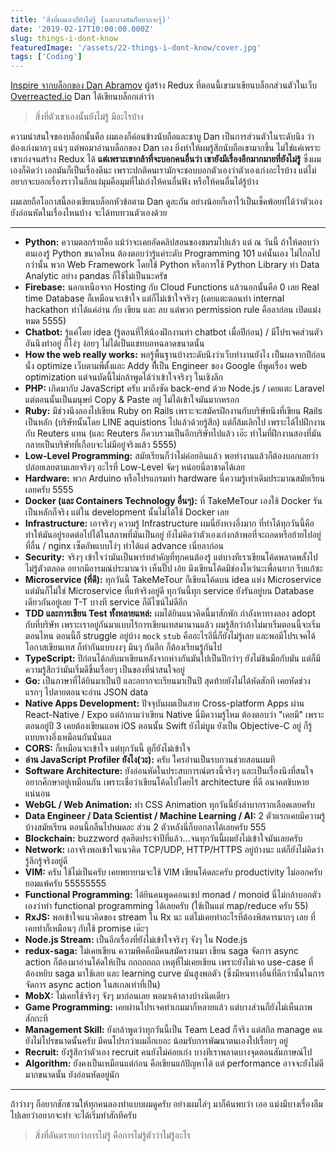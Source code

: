 ```yaml
---
title: 'สิ่งที่ผมเองก็ยังไม่รู้ (และบางอันก็อยากจะรู้)'
date: '2019-02-17T10:00:00.000Z'
slug: things-i-dont-know
featuredImage: '/assets/22-things-i-dont-know/cover.jpg'
tags: ['Coding']
---
```


[Inspire จากบล็อกของ Dan Abramov](https://overreacted.io/things-i-dont-know-as-of-2018/) ผู้สร้าง Redux ที่ตอนนี้เขามาเขียนบล็อกส่วนตัวในเว็บ [Overreacted.io](https://overreacted.io) Dan ได้เขียนบล็อกเล่าว่า

> สิ่งที่ตัวเขาเองนั้นยังไม่รู้ มีอะไรบ้าง

ความน่าสนใจของบล็อกนั้นคือ ผมเองก็ค่อนข้างนับถือและชาบู Dan เป็นการส่วนตัวในระดับนึง ว่าต้องเก่งมากๆ แน่ๆ แต่พอมาอ่านบล็อกของ Dan เอง ยิ่งทำให้ผมรู้สึกนับถือเขามากขึ้น ไม่ใช่แค่เพราะเขาเก่งจนสร้าง Redux ได้ **แต่เพราะเขากล้าที่จะบอกคนอื่นว่า เขายังมีเรื่องอีกมากมายที่ยังไม่รู้** ซึ่งผมเองก็คิดว่า เออมันก็เป็นเรื่องดีนะ เพราะปกติคนเรามักจะชอบบอกตัวเองว่าตัวเองเก่งอะไรบ้าง แต่ไม่อยากจะบอกเรื่องราวในอีกแง่มุมคือมุมที่ไม่เก่งให้คนอื่นฟัง หรือให้คนอื่นได้รู้บ้าง

ผมเลยถือโอกาสนี้ลองเขียนบล็อกหัวข้อตาม Dan ดูละกัน อย่างน้อยก็เอาไว้เป็นเช็คพ้อยท์ได้ว่าตัวเองยังอ่อนหัดในเรื่องไหนบ้าง จะได้ทบทวนตัวเองด้วย

---

- **Python:** ความตลกร้ายคือ แม้ว่าจะเคยอัดคลิปสอนของชมรมไปแล้ว แต่ ณ วันนี้ ถ้าให้ตอบว่าตนเองรู้ Python ขนาดไหน ต้องตอบว่ารู้แค่ระดับ Programming 101 แค่นั้นเอง ไม่ไกลไปกว่านั้น พวก Web Framework โดยใช้ Python หรือการใช้ Python Library ทำ Data Analytic อย่าง pandas ก็ใช้ไม่เป็นนะครัช
- **Firebase:** นอกเหนือจาก Hosting กับ Cloud Functions แล้วนอกนั้นคือ 0 เลย Real time Database ก็เหมือนจะเข้าใจ แต่ก็ไม่เข้าใจจริงๆ (เคยแตะตอนทำ internal hackathon ทำได้แค่อ่าน กับ เขียน และ ลบ แต่พวก permission rule คือลาก่อน เปิดแม่งหมด 5555)
- **Chatbot:** รู้แค่โดย idea (รู้ตอนที่ให้น้องฝึกงานทำ chatbot เมื่อปีก่อน) / มีโปรเจคส่วนตัวอันนึงทำอยู่ ก็โง่ๆ ง่อยๆ ไม่ได้เป็นแชทบอทฉลาดขนาดนั้น
- **How the web really works:** พอรู้พื้นฐานบ้างระดับนึงว่าเว็บทำงานยังไง เป็นผลจากปีก่อนนั่ง optimize เว็บตามพี่ตั้งและ Addy ทืี่เป็น Engineer ของ Google ที่พูดเรื่อง web optimization แต่จนบัดนี้ไม่กล้าพูดได้ว่าเข้าใจจริงๆ ในเชิงลึก
- **PHP:** เกิดมากับ JavaScript ครับ มาถึงซัด back-end ด้วย Node.js / เคยแตะ Laravel แต่ตอนนั้นเป็นมนุษย์ Copy & Paste อยู่ ไม่ได้เข้าใจมันมากหรอก
- **Ruby:** มีช่วงนึงลองไปเขียน Ruby on Rails เพราะจะสมัครฝึกงานกับบริษัทนึงที่เขียน Rails เป็นหลัก (บริษัทนั้นโดย LINE aquistions ไปแล้วด้วยรู้สึก) แต่ก็ล้มเลิกไป เพราะได้ไปฝึกงานกับ Reuters แทน (และ Reuters ก็ควบรวมเป็นอีกบริษัทไปแล้ว เอ๊ะ ทำไมที่ฝึกงานสองที่มันกลายเป็นบริษัทที่เกือบจะไม่มีอยู่จริงแล้ว 5555)
- **Low-Level Programming:** สมัยเรียนก็ว่าไม่ค่อยอินแล้ว พอทำงานแล้วก็ต้องบอกเลยว่าปล่อยเลยตามเลยจริงๆ อะไรที่ Low-Level จัดๆ หน่อยนี่ลาขาดได้เลย
- **Hardware:** พวก Arduino หรือโปรแกรมทำ hardware นี่ความรู้เท่าเดิมประมาณสมัยเรียนเลยครับ 5555
- **Docker (และ Containers Technology อื่นๆ):** ที่ TakeMeTour เองใช้ Docker รันเป็นหลักก็จริง แต่ใน development นั้นไม่ได้ใช้ Docker เลย
- **Infrastructure:** เอาจริงๆ ความรู้ Infrastructure ผมนี่ยังหางอึ่งมาก ที่ทำได้ทุกวันนี้คือทำให้มันอยู่รอดต่อไปได้ในสภาพที่มันเป็นอยู่ ยังไม่คิดว่าตัวเองเก่งกล้าพอที่จะถอดหรือย้ายไปอยู่ที่อื่น / nginx เซ็ตอัพแบบโง่ๆ ทำได้แต่ advance เนี่ยลาก่อน
- **Security:** จริงๆ เข้าใจว่ามันเป็นพาร์ทสำคัญที่ทุกคนต้องรู้ แต่บางทีเราเขียนโค้ดพลาดพลั้งไปไม่รู้ตัวตลอด อยากมีอารมณ์ประมาณว่า เห็นปั๊ป เอ้ย มึงเขียนโค้ดมีช่องโหว่นะเพื่อนยาก รีบแก้ซะ
- **Microservice (ที่ดี):** ทุกวันนี้ TakeMeTour ก็เขียนโค้ดบน idea แห่ง Microservice แต่มันก็ไม่ใช่ Microservice ที่แท้จริงอยู่ดี ทุกวันนี้ทุก service ยังรันอยู่บน Database เดียวกันอยู่เลย T-T บางที service ก็ดีไซน์ไม่ดีอีก
- **TDD และการเขียน Test ทั้งหลายแหล่:** ผมได้ยินแนวคิดนี้มาสักพัก กำลังหาทางลอง adopt กับที่บริษัท เพราะเราอยู่กันมาแบบไร้การเขียนเทสมานานแล้ว ผมรู้สึกว่าถ้าไม่มาเริ่มตอนนี้จะเริ่มตอนไหน ตอนนี้ก็ struggle อยู่บ้าง `mock` `stub` คืออะไรอีนี่ก็ยังไม่รู้เลย และพอมีโปรเจคได้โอกาสเขียนเทส ก็ทำกันแบบงงๆ มึนๆ กันอีก ก็ต้องเรียนรู้กันไป
- **TypeScript:** ปีก่อนได้กลับมาเขียนหลังจากห่างกันมันไปเป็นปีกว่าๆ ยังไม่ชินมือกับมัน แต่ก็มีความรู้สึกว่ามันเริ่มดีขึ้นเรื่อยๆ เป็นของที่น่าสนใจอยู่
- **Go:** เป็นภาษาที่ได้ยินมาเป็นปี และอยากจะเรียนมาเป็นปี สุดท้ายยังไม่ได้หัดสักที เคยหัดช่วงแรกๆ ไปตายตอนจะอ่าน JSON data
- **Native Apps Development:** ปัจจุบันผมเป็นสาย Cross-platform Apps ผ่าน React-Native / Expo แต่ถ้าถามว่าเขียน Native นี่มีความรู้ไหม ต้องตอบว่า "เคยมี" เพราะตอนอยู่ปี 3 เคยต้องเขียนแอพ iOS ตอนนั้น Swift ยังไม่บูม ยังเป็น Objective-C อยู่ ก็รู้แบบหางอึ่งเหมือนกันนั่นแล
- **CORS:** ก็เหมือนจะเข้าใจ แต่ทุกวันนี้ ตูก็ยังไม่เข้าใจ
- **อ่าน JavaScript Profiler ยังไง(วะ):** ครับ ใครอ่านเป็นรบกวนช่วยสอนผมที
- **Software Architecture:** ยังอ่อนหัดในประสบการณ์ตรงนี้จริงๆ และเป็นเรื่องนึงที่สนใจอยากศึกษาอยู่เหมือนกัน เพราะเชื่อว่าเขียนโค้ดไปโดยไร้ architecture ที่ดี อนาคตชิบหายแน่นอน
- **WebGL / Web Animation:** ทำ CSS Animation ทุกวันนี้ยังลำบากรากเลือดเลยครับ
- **Data Engineer / Data Scientist / Machine Learning / AI:** 2 ตัวแรกเคยมีความรู้บ้างสมัยเรียน ตอนนี้กลืนไปหมดละ ส่วน 2 ตัวหลังนี่ก็บอกลาได้เลยครับ 555
- **Blockchain:** buzzword สุดฮิตประจำปีที่แล้ว...จนทุกวันนี้ผมยังไม่เข้าใจมันเลยครับ
- **Network:** เอาจริงพอเข้าใจแนวคิด TCP/UDP, HTTP/HTTPS อยู่บ้างนะ แต่ก็ยังไม่คิดว่ารู้ลึกรู้จริงอยู่ดี
- **VIM:** ครับ ใช้ไม่เป็นครับ เคยพยายามจะใช้ VIM เขียนโค้ดละครับ productivity ไม่ออกครับ ยอมแพ้ครับ 55555555
- **Functional Programming:** ได้ยินคนพูดคอนเซป monad / monoid นี่ไม่กล้าบอกตัวเองว่าทำ functional programming ได้เลยครับ (ใช้เป็นแต่ map/reduce ครับ 55)
- **RxJS:** พอเข้าใจแนวคิดของ stream ใน Rx นะ แต่ไม่เคยทำอะไรที่ต้องพิสดารมากๆ เลย ที่เคยทำก็เหมือนๆ กับใช้ promise เด๊ะๆ
- **Node.js Stream:** เป็นอีกเรื่องที่ยังไม่เข้าใจจริงๆ จังๆ ใน Node.js
- **redux-saga:** ไม่เคยเขียน ความพีคคือมีคนสมัครงานมา เขียน saga จัดการ async action ก็ต้องมาอ่านโค้ดให้เป็น ถถถถถถถ เหตุที่ไม่เคยเขียน เพราะยังไม่เจอ use-case ที่ต้องหยิบ saga มาใช้เลย และ learning curve มันสูงพอตัว (ซึ่งมีหนทางอื่นที่ดีกว่านั้นในการจัดการ async action ในสเกลเท่าที่เป็น)
- **MobX:** ไม่เคยใช้จริงๆ จังๆ มาก่อนเลย พอมาเค้าลางบ้างนิดเดียว
- **Game Programming:** เคยผ่านโปรเจคทำเกมมาก็หลายแล้ว แต่บางส่วนก็ยังไม่เห็นภาพสักกะที
- **Management Skill:** ยังกล้าพูดว่าทุกวันนี้เป็น Team Lead ก็จริง แต่สกิล manage คนยังไม่โปรขนาดนั้นครับ มีคนโปรกว่าผมอีกเยอะ น้อมรับการพัฒนาตนเองไปเรื่อยๆ อยู่
- **Recruit:** ยังรู้สึกว่าตัวเอง recruit คนยังไม่ค่อยเก่ง บางทีเราพลาดบางจุดตอนสัมภาษณ์ไป
- **Algorithm:** ยังคงเป็นเหมือนแต่ก่อน คือเขียนแก้ปัญหาได้ แต่ performance อาจจะยังไม่ดีมากขนาดนั้น ยังอ่อนหัดอยู่นัก

---

ถ้าว่างๆ ก็อยากชักชวนให้ทุกคนลองทำแบบผมดูครับ อย่างผมไล่ๆ มาก็ค้นพบว่า เออ แม่งมีบางเรื่องลืมไปเลยว่าอยากจะทำ จะได้เริ่มทำสักทีครับ

> สิ่งที่อันตรายกว่าการไม่รู้ คือการไม่รู้ตัวว่าไม่รู้อะไร
